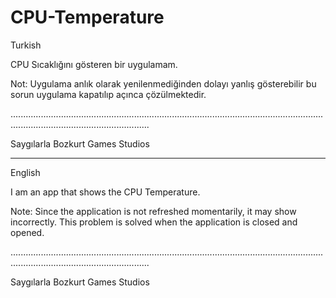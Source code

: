 # CPU-Temperature

Turkish 

CPU Sıcaklığını gösteren bir uygulamam.

Not: Uygulama anlık olarak yenilenmediğinden dolayı yanlış gösterebilir bu sorun uygulama kapatılıp açınca çözülmektedir.

...................................................................................................................................................................................

Saygılarla Bozkurt Games Studios


-----------------------------------------------------------------------------------------------------------------------------------------------------------------------------------

English 

I am an app that shows the CPU Temperature.

Note: Since the application is not refreshed momentarily, it may show incorrectly. This problem is solved when the application is closed and opened.

...................................................................................................................................................................................

Saygılarla Bozkurt Games Studios




